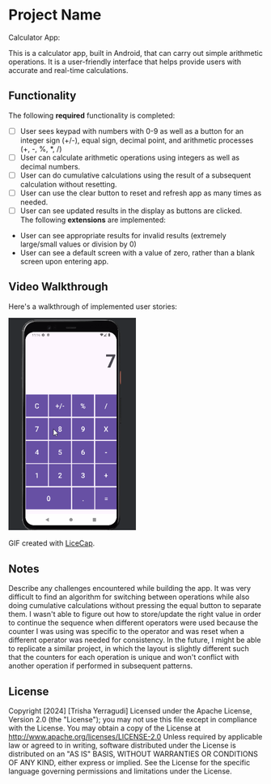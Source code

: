 # Project Name
Calculator App:

This is a calculator app, built in Android, that can carry out simple arithmetic operations. It is a user-friendly interface that helps provide users with accurate and real-time calculations. 
## Functionality
The following **required** functionality is completed:
* [ ] User sees keypad with numbers with 0-9 as well as a button for an integer sign (+/-), equal sign, decimal point, and arithmetic processes (+, -, %, *, /)
* [ ] User can calculate arithmetic operations using integers as well as decimal numbers. 
* [ ] User can do cumulative calculations using the result of a subsequent calculation without resetting.
* [ ] User can use the clear button to reset and refresh app as many times as needed.
* [ ] User can see updated results in the display as buttons are clicked.  
The following **extensions** are implemented:
* User can see appropriate results for invalid results (extremely large/small values or division by 0)
* User can see a default screen with a value of zero, rather than a blank screen upon entering app. 
## Video Walkthrough
Here's a walkthrough of implemented user stories:

<img src='walkthrough.gif' title='Video Walkthrough' width='50%' alt='Video
Walkthrough' />

GIF created with [LiceCap](http://www.cockos.com/licecap/).
## Notes
Describe any challenges encountered while building the app.
  It was very difficult to find an algorithm for switching between operations while also doing cumulative calculations without pressing the equal button to separate them. 
  I wasn't able to figure out how to store/update the right value in order to continue the sequence when different operators were used because the counter I was using was specific to the operator and was reset when a different operator was needed for consistency.
  In the future, I might be able to replicate a similar project, in which the layout is slightly different such that the counters for each operation is unique and won't conflict with another operation if performed in subsequent patterns.
## License
Copyright [2024] [Trisha Yerragudi]
Licensed under the Apache License, Version 2.0 (the "License");
you may not use this file except in compliance with the License.
You may obtain a copy of the License at
http://www.apache.org/licenses/LICENSE-2.0
Unless required by applicable law or agreed to in writing, software
distributed under the License is distributed on an "AS IS" BASIS,
WITHOUT WARRANTIES OR CONDITIONS OF ANY KIND, either express or implied.
See the License for the specific language governing permissions and
limitations under the License.
